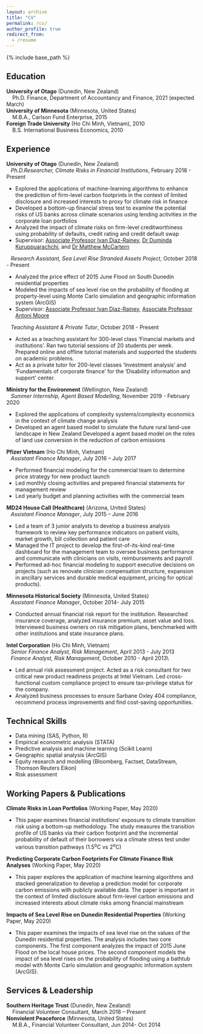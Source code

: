 ```yaml
---
layout: archive
title: "CV"
permalink: /cv/
author_profile: true
redirect_from:
  - /resume
---
```


{% include base_path %}

## Education
**University of Otago** (Dunedin, New Zealand)\
&nbsp;&nbsp;&nbsp;&nbsp;Ph.D. Finance, Department of Accountancy and Finance,  2021 (expected March)\
**University of Minnesota** (Minnesota, United States)\
&nbsp;&nbsp;&nbsp;&nbsp;M.B.A., Carlson Fund Enterprise, 2015\
**Foreign Trade University** (Ho Chi Minh, Vietnam), 2010\
&nbsp;&nbsp;&nbsp;&nbsp;B.S. International Business Economics, 2010


## Experience
**University of Otago** (Dunedin, New Zealand)\
&nbsp;&nbsp;&nbsp;*Ph.D.Researcher, Climate Risks in Financial Institutions*, February 2018 - Present 
  * Explored the applications of machine-learning algorithms to enhance the prediction of firm-level carbon footprints in the context of limited disclosure and increased interests to proxy for climate risk in finance 
  * Developed a bottom-up financial stress test to examine the potential risks of US banks across climate scenarios using lending activities in the corporate loan portfolios 
  * Analyzed the impact of climate risks on firm-level creditworthiness using probability of defaults, credit rating and credit default swap 
  * Supervisor: [Associate Professor Ivan Diaz-Rainey](https://www.otago.ac.nz/accountancyfinance/staff/otago032953.html), [Dr Duminda Kuruppuarachchi](https://www.otago.ac.nz/accountancyfinance/staff/otago689207.html), and [Dr Matthew McCartern](http://matthewmccarten.com/)

&nbsp;&nbsp;&nbsp;*Research Assistant, Sea Level Rise Stranded Assets Project*, October 2018 - Present 
  * Analyzed the price effect of 2015 June Flood on South Dunedin residential properties 
  * Modeled the impacts of sea level rise on the probability of flooding at property-level using Monte Carlo simulation and geographic information system (ArcGIS)
  * Supervisor: [Associate Professor Ivan Diaz-Rainey](https://www.otago.ac.nz/accountancyfinance/staff/otago032953.html), [Associate Professor Antoni Moore](https://www.otago.ac.nz/surveying/people/otago040651.html) 

&nbsp;&nbsp;&nbsp;*Teaching Assistant & Private Tutor*, October 2018 - Present 
  * Acted as a teaching assistant for 300-level class ‘Financial markets and institutions’. Ran two tutorial sessions of 20 students per week. Prepared online and offline tutorial materials and supported the students on academic problems.  
  * Act as a private tutor for 200-level classes ‘Investment analysis’ and ‘Fundamentals of corporate finance’ for the ‘Disability information and support’ center.

**Ministry for the Environment** (Wellington, New Zealand)\
&nbsp;&nbsp;&nbsp;*Summer Internship, Agent Based Modelling*, November 2019 - February 2020 
  * Explored the applications of complexity systems/complexity economics in the context of climate change analysis  
  * Developed an agent based model to simulate the future rural land-use landscape in New Zealand Developed a agent based model on the roles of land use conversion in the reduction of carbon emissions 
  
**Pfizer Vietnam** (Ho Chi Minh, Vietnam)\
&nbsp;&nbsp;&nbsp;*Assistant Finance Manager*, July 2016 – July 2017 
  * Performed financial modeling for the commercial team to determine price strategy for new product launch  
  * Led monthly closing activities and prepared financial statements for management review 
  * Led yearly budget and planning activities with the commercial team 

**MD24 House Call (Healthcare)** (Arizona, United States)\
&nbsp;&nbsp;&nbsp;*Assistant Finance Manager*, July 2015 – June 2016 
  * Led a team of 3 junior analysts to develop a business analysis framework to review key performance indicators on patient visits, market growth, bill collection and patient care
  * Managed the IT project to develop the first-of-its-kind real-time dashboard for the management team to oversee business performance and  communicate with clinicians on visits, reimbursements and payroll 
  * Performed ad-hoc financial modeling to support executive decisions on projects (such as renovate clinician compensation structure, expansion in ancillary services and durable medical equipment, pricing for optical products). 

**Minnesota Historical Society** (Minnesota, United States)\
&nbsp;&nbsp;&nbsp;*Assistant Finance Manager*, October 2014- July 2015 
  * Conducted annual financial risk report for the institution.  Researched insurance coverage, analyzed insurance premium, asset value and loss. Interviewed business owners on risk mitigation plans, benchmarked with other institutions and state insurance plans.   
  
**Intel Corporation** (Ho Chi Minh, Vietnam)\
&nbsp;&nbsp;&nbsp;*Senior Finance Analyst, Risk Management*, April 2013 - July 2013\
&nbsp;&nbsp;&nbsp;*Finance Analyst, Risk Management*, October 2010 - April 2013\
  * Led annual risk assessment project. Acted as a risk consultant for two critical new  product readiness projects at Intel Vietnam. Led cross-functional custom compliance project to ensure tax-privilege status for the company.  
  * Analyzed business processes to ensure Sarbane Oxley 404 compliance, recommend process improvements and find cost-saving opportunities. 
 

## Technical Skills
* Data mining (SAS, Python, R) 
* Empirical econometric analysis (STATA)
* Predictive analysis and machine learning (Scikit Learn) 
* Geographic spatial analysis (ArcGIS) 
* Equity research and modelling (Bloomberg,  Factset, DataStream, Thomson Reuters Eikon) 
* Risk assessment 

## Working Papers & Publications
**Climate Risks in Loan Portfolios** (Working Paper, May 2020)
* This paper examines financial institutions’ exposure to climate transition risk using a bottom-up methodology. The study measures the transition profile of US banks via their carbon footprint and the incremental probability of default of their borrowers via a climate stress test under various transition pathways (1.5<sup>o</sup>C vs 2<sup>o</sup>C)  

**Predicting Corporate Carbon Footprints For Climate Finance Risk Analyses** (Working Paper, May 2020)
* This paper explores the application of machine learning algorithms and stacked generalization to develop a prediction model for corporate carbon emissions with publicly available data. The paper is important in the context of limited disclosure about firm-level carbon emissions and increased interests about climate risks among financial mainstream

**Impacts of Sea Level Rise on Dunedin Residential Properties** (Working Paper, May 2020)
* This paper examines the impacts of sea level rise on the values of the Dunedin residential properties. The analysis includes two core components. The first component analyzes the impact of 2015 June Flood on the local house prices. The second component models the impact of sea level rises on the probability of flooding using a bathtub model with Monte Carlo simulation and geographic information system (ArcGIS). 

## Services & Leadership
**Southern Heritage Trust** (Dunedin, New Zealand)\
&nbsp;&nbsp;&nbsp;&nbsp;Financial Volunteer Consultant,  March 2018 – Present\
**Nonviolent Peaceforce** (Minnesota, United States)\
&nbsp;&nbsp;&nbsp;&nbsp;M.B.A., Financial Volunteer Consultant, Jun 2014- Oct 2014


